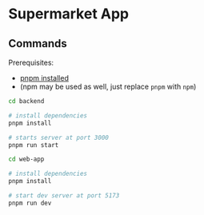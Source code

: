 # Supermarket App

## Commands

Prerequisites: 
- [pnpm installed](https://pnpm.io/installation)
- (npm may be used as well, just replace `pnpm` with `npm`)

```bash
cd backend

# install dependencies
pnpm install

# starts server at port 3000
pnpm run start
```

```bash
cd web-app

# install dependencies
pnpm install

# start dev server at port 5173
pnpm run dev
```
